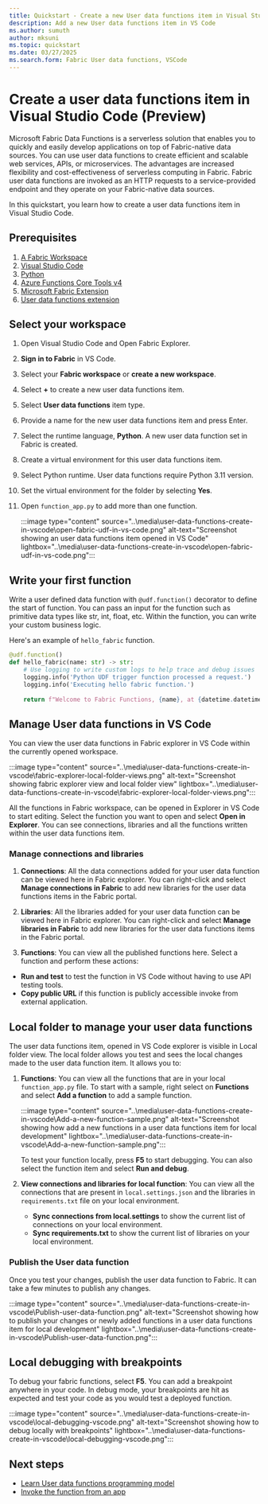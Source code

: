```yaml
---
title: Quickstart - Create a new User data functions item in Visual Studio Code
description: Add a new User data functions item in VS Code 
ms.author: sumuth
author: mksuni
ms.topic: quickstart
ms.date: 03/27/2025
ms.search.form: Fabric User data functions, VSCode
---
```


# Create a user data functions item in Visual Studio Code (Preview)

Microsoft Fabric Data Functions is a serverless solution that enables you to quickly and easily develop applications on top of Fabric-native data sources. You can use user data functions to create efficient and scalable web services, APIs, or microservices. The advantages are increased flexibility and cost-effectiveness of serverless computing in Fabric. Fabric user data functions are invoked as an HTTP requests to a service-provided endpoint and they operate on your Fabric-native data sources.

In this quickstart, you learn how to create a user data functions item in Visual Studio Code. 

## Prerequisites
1. [A Fabric Workspace](../../get-started/create-workspaces.md)
2. [Visual Studio Code](https://code.visualstudio.com/)
3. [Python](https://www.python.org/downloads/)
4. [Azure Functions Core Tools v4](/azure/azure-functions/functions-run-local.md)
5. [Microsoft Fabric Extension](https://marketplace.visualstudio.com/items?itemName=fabric.vscode-fabric) 
6. [User data functions extension](https://marketplace.visualstudio.com/items?itemName=fabric.vscode-fabric-functions)

## Select your workspace 
1. Open Visual Studio Code and Open Fabric Explorer.
2. **Sign in to Fabric** in VS Code.
3. Select your **Fabric workspace** or **create a new workspace**.
4. Select **+** to create a new user data functions item.
5. Select **User data functions** item type.
6. Provide a name for the new user data functions item and press Enter. 
7. Select the runtime language, **Python**. A new user data function set in Fabric is created. 
8. Create a virtual environment for this user data functions item. 
9. Select Python runtime. User data functions require Python 3.11 version. 
10. Set the virtual environment for the folder by selecting **Yes**.
11. Open `function_app.py` to add more than one function.

    :::image type="content" source="..\media\user-data-functions-create-in-vscode\open-fabric-udf-in-vs-code.png" alt-text="Screenshot showing an user data functions item opened in VS Code" lightbox="..\media\user-data-functions-create-in-vscode\open-fabric-udf-in-vs-code.png":::

## Write your first function
Write a user defined data function with `@udf.function()` decorator to define the start of function. You can pass an input for the function such as primitive data types like str, int, float, etc. Within the function, you can write your custom business logic. 

Here's an example of `hello_fabric` function.

```python
@udf.function()
def hello_fabric(name: str) -> str:
    # Use logging to write custom logs to help trace and debug issues 
    logging.info('Python UDF trigger function processed a request.')
    logging.info('Executing hello fabric function.')
    
    return f"Welcome to Fabric Functions, {name}, at {datetime.datetime.now()}!" 

```
## Manage User data functions in VS Code 
You can view the user data functions in Fabric explorer in VS Code within the currently opened workspace.

:::image type="content" source="..\media\user-data-functions-create-in-vscode\fabric-explorer-local-folder-views.png" alt-text="Screenshot showing fabric explorer view and local folder view" lightbox="..\media\user-data-functions-create-in-vscode\fabric-explorer-local-folder-views.png":::

All the functions in Fabric workspace, can be opened in Explorer in VS Code to start editing. Select the function you want to open and select **Open in Explorer**. You can see connections, libraries and all the functions written within the user data functions item. 

### Manage connections and libraries 
1. **Connections**: All the data connections added for your user data function can be viewed here in Fabric explorer. You can right-click and select **Manage connections in Fabric** to add new libraries for the user data functions items in the Fabric portal.

2. **Libraries**: All the libraries added for your user data function can be viewed here in Fabric explorer. You can right-click and select **Manage libraries in Fabric** to add new libraries for the user data functions items in the Fabric portal. 

3. **Functions**: You can view all the published functions here. Select a function and perform these actions:
 - **Run and test** to test the function in VS Code without having to use API testing tools.
 - **Copy public URL** if this function is publicly accessible invoke from external application. 

## Local folder to manage your user data functions 

The user data functions item, opened in VS Code explorer is visible in Local folder view. The local folder allows you test and sees the local changes made to the user data function item. It allows you to:

1. **Functions**: You can view all the functions that are in your local `function_app.py` file. To start with a sample, right select on **Functions** and select **Add a function** to add a sample function.

    :::image type="content" source="..\media\user-data-functions-create-in-vscode\Add-a-new-function-sample.png" alt-text="Screenshot showing how add a new functions in a user data functions item for local development" lightbox="..\media\user-data-functions-create-in-vscode\Add-a-new-function-sample.png":::

    To test your function locally, press **F5** to start debugging. You can also select the function item and select **Run and debug**.


2. **View connections and libraries for local function**: You can view all the connections that are present in `local.settings.json` and the libraries in `requirements.txt` file on your local environment.
    - **Sync connections from local.settings** to show the current list of connections on your local environment. 
    - **Sync requirements.txt** to show the current list of libraries on your local environment.

### Publish the User data function
Once you test your changes, publish the user data function to Fabric. It can take a few minutes to publish any changes.

:::image type="content" source="..\media\user-data-functions-create-in-vscode\Publish-user-data-function.png" alt-text="Screenshot showing how to publish your changes or newly added functions in a user data functions item for local development" lightbox="..\media\user-data-functions-create-in-vscode\Publish-user-data-function.png":::


## Local debugging with breakpoints
To debug your fabric functions, select **F5**. You can add a breakpoint anywhere in your code. In debug mode, your breakpoints are hit as expected and test your code as you would test a deployed function.


:::image type="content" source="..\media\user-data-functions-create-in-vscode\local-debugging-vscode.png" alt-text="Screenshot showing how to debug locally with breakpoints" lightbox="..\media\user-data-functions-create-in-vscode\local-debugging-vscode.png":::

## Next steps
- [Learn User data functions programming model](./python-programming-model.md)
- [Invoke the function from an app](./tutorial-invoke-using-python-app.md)

